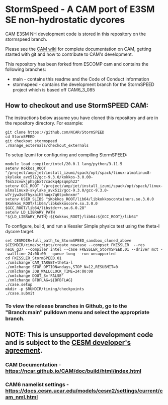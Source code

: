 # StormSpeed - A CAM port of E3SM SE non-hydrostatic dycores

CAM E3SM NH development code is stored in this repository on the stormspeed branch.

Please see the [CAM wiki](https://github.com/ESCOMP/CAM/wiki) for complete documentation on CAM, getting started with git and how to contribute to CAM's development.

This repository has been forked from ESCOMP cam and contains the following branches:
* main - contains this readme and the Code of Conduct information
* stormspeed - contains the development branch for the StormSPEED project which is based off CAM6_3_085

## How to checkout and use StormSPEED CAM:

The instructions below assume you have cloned this repository and are in the repository directory. For example:
```
git clone https://github.com/NCAR/StormSPEED
cd StormSPEED
git checkout stormspeed
./manage_externals/checkout_externals
```
To setup Izumi for configuring and compiling StormSPEED:

```
module load compiler/intel/20.0.1 lang/python/3.11.5
setenv Kokkos_ROOT "/project/amp/jet/install_izumi/spack/opt/spack/linux-almalinux8-skylake_avx512/gcc-9.3.0/kokkos-3.0.00-f6s53cvwkjph5gbxt7cadkq4psqnph22"
setenv GCC_ROOT "/project/amp/jet/install_izumi/spack/opt/spack/linux-almalinux8-skylake_avx512/gcc-9.3.0/gcc-9.3.0-w7rjyw3sdfhyxaih5huqx7q6tpxhnxmr"
setenv USER_SLIBS "$Kokkos_ROOT/lib64/libkokkoscontainers.so.3.0.0 $Kokkos_ROOT/lib64/libkokkoscore.so.3.0.0 $GCC_ROOT/lib64/libstdc++.so.6.0.28"
setenv LD_LIBRARY_PATH "${LD_LIBRARY_PATH}:${Kokkos_ROOT}/lib64:${GCC_ROOT}/lib64"
```
To configure, build, and run a Kessler Simple physics test using the theta-l dycore target.

```
set CESMDIR=full_path_to_StormSPEED_sandbox_cloned_above
$CESMDIR/cime/scripts/create_newcase --compset FKESSLER  --res ne16_g37 --compiler intel --case FKESSLER_StormSPEED.01 --driver mct --walltime 24:00:00 --queue long --run-unsupported
cd FKESSLER_StormSPEED.01
./xmlchange CAM_TARGET=theta-l
./xmlchange STOP_OPTION=ndays,STOP_N=12,RESUBMIT=0
./xmlchange JOB_WALLCLOCK_TIME=24:00:00
./xmlchange DOUT_S='FALSE'
./xmlchange BFBFLAG=${BFBFLAG}
./case.setup
mkdir -p $RUNDIR/timing/checkpoints
./case.submit
```

### To view the release branches in Github, go to the "Branch:main" pulldown menu and select the appropriate branch.

## NOTE: This is **unsupported** development code and is subject to the [CESM developer's agreement](https://www.cgd.ucar.edu/sections/cseg/policies).

### CAM Documentation - https://ncar.github.io/CAM/doc/build/html/index.html

### CAM6 namelist settings - https://docs.cesm.ucar.edu/models/cesm2/settings/current/cam_nml.html

